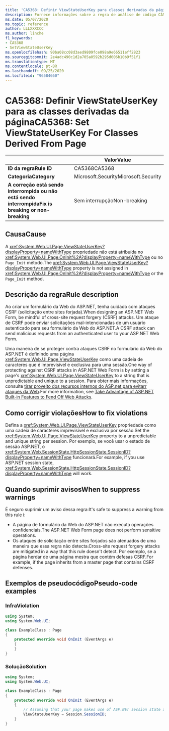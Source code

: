 ```yaml
---
title: 'CA5368: Definir ViewStateUserKey para classes derivadas da página (análise de código)'
description: Fornece informações sobre a regra de análise de código CA5368, incluindo causas, como corrigir violações e quando suprimir.
ms.date: 05/07/2020
ms.topic: reference
author: LLLXXXCCC
ms.author: linche
f1_keywords:
- CA5368
- SetViewStateUserKey
ms.openlocfilehash: 90ba08cc08d3aed9809fce098a9e66511eff2823
ms.sourcegitcommit: 2e4adc490c1d2a705a0592b295d606b10b9f51f1
ms.translationtype: MT
ms.contentlocale: pt-BR
ms.lasthandoff: 09/25/2020
ms.locfileid: "96584660"
---
```

# <a name="ca5368-set-viewstateuserkey-for-classes-derived-from-page"></a><span data-ttu-id="c8826-103">CA5368: Definir ViewStateUserKey para as classes derivadas da página</span><span class="sxs-lookup"><span data-stu-id="c8826-103">CA5368: Set ViewStateUserKey For Classes Derived From Page</span></span>

| | <span data-ttu-id="c8826-104">Valor</span><span class="sxs-lookup"><span data-stu-id="c8826-104">Value</span></span> |
|-|-|
| <span data-ttu-id="c8826-105">**ID da regra**</span><span class="sxs-lookup"><span data-stu-id="c8826-105">**Rule ID**</span></span> |<span data-ttu-id="c8826-106">CA5368</span><span class="sxs-lookup"><span data-stu-id="c8826-106">CA5368</span></span>|
| <span data-ttu-id="c8826-107">**Categoria**</span><span class="sxs-lookup"><span data-stu-id="c8826-107">**Category**</span></span> |<span data-ttu-id="c8826-108">Microsoft.Security</span><span class="sxs-lookup"><span data-stu-id="c8826-108">Microsoft.Security</span></span>|
| <span data-ttu-id="c8826-109">**A correção está sendo interrompida ou não está sendo interrompida**</span><span class="sxs-lookup"><span data-stu-id="c8826-109">**Fix is breaking or non-breaking**</span></span> |<span data-ttu-id="c8826-110">Sem interrupção</span><span class="sxs-lookup"><span data-stu-id="c8826-110">Non-breaking</span></span>|

## <a name="cause"></a><span data-ttu-id="c8826-111">Causa</span><span class="sxs-lookup"><span data-stu-id="c8826-111">Cause</span></span>

<span data-ttu-id="c8826-112">A <xref:System.Web.UI.Page.ViewStateUserKey?displayProperty=nameWithType> propriedade não está atribuída no <xref:System.Web.UI.Page.OnInit%2A?displayProperty=nameWithType> ou no `Page_Init` método.</span><span class="sxs-lookup"><span data-stu-id="c8826-112">The <xref:System.Web.UI.Page.ViewStateUserKey?displayProperty=nameWithType> property is not assigned in <xref:System.Web.UI.Page.OnInit%2A?displayProperty=nameWithType> or the `Page_Init` method.</span></span>

## <a name="rule-description"></a><span data-ttu-id="c8826-113">Descrição da regra</span><span class="sxs-lookup"><span data-stu-id="c8826-113">Rule description</span></span>

<span data-ttu-id="c8826-114">Ao criar um formulário da Web do ASP.NET, tenha cuidado com ataques CSRF (solicitação entre sites forjada).</span><span class="sxs-lookup"><span data-stu-id="c8826-114">When designing an ASP.NET Web Form, be mindful of cross-site request forgery (CSRF) attacks.</span></span> <span data-ttu-id="c8826-115">Um ataque de CSRF pode enviar solicitações mal-intencionadas de um usuário autenticado para seu formulário da Web do ASP.NET.</span><span class="sxs-lookup"><span data-stu-id="c8826-115">A CSRF attack can send malicious requests from an authenticated user to your ASP.NET Web Form.</span></span>

<span data-ttu-id="c8826-116">Uma maneira de se proteger contra ataques CSRF no formulário da Web do ASP.NET é definindo uma página <xref:System.Web.UI.Page.ViewStateUserKey> como uma cadeia de caracteres que é imprevisível e exclusiva para uma sessão.</span><span class="sxs-lookup"><span data-stu-id="c8826-116">One way of protecting against CSRF attacks in ASP.NET Web Form is by setting a page's <xref:System.Web.UI.Page.ViewStateUserKey> to a string that is unpredictable and unique to a session.</span></span> <span data-ttu-id="c8826-117">Para obter mais informações, consulte [tirar proveito dos recursos internos do ASP.net para evitarr ataques da Web](/previous-versions/dotnet/articles/ms972969(v=msdn.10)#viewstateuserkey).</span><span class="sxs-lookup"><span data-stu-id="c8826-117">For more information, see [Take Advantage of ASP.NET Built-in Features to Fend Off Web Attacks](/previous-versions/dotnet/articles/ms972969(v=msdn.10)#viewstateuserkey).</span></span>

## <a name="how-to-fix-violations"></a><span data-ttu-id="c8826-118">Como corrigir violações</span><span class="sxs-lookup"><span data-stu-id="c8826-118">How to fix violations</span></span>

<span data-ttu-id="c8826-119">Defina a <xref:System.Web.UI.Page.ViewStateUserKey> propriedade como uma cadeia de caracteres imprevisível e exclusiva por sessão.</span><span class="sxs-lookup"><span data-stu-id="c8826-119">Set the <xref:System.Web.UI.Page.ViewStateUserKey> property to a unpredictable and unique string per session.</span></span> <span data-ttu-id="c8826-120">Por exemplo, se você usar o estado de sessão ASP.NET, o <xref:System.Web.SessionState.HttpSessionState.SessionID?displayProperty=nameWithType> funcionará.</span><span class="sxs-lookup"><span data-stu-id="c8826-120">For example, if you use ASP.NET session state, <xref:System.Web.SessionState.HttpSessionState.SessionID?displayProperty=nameWithType> will work.</span></span>

## <a name="when-to-suppress-warnings"></a><span data-ttu-id="c8826-121">Quando suprimir avisos</span><span class="sxs-lookup"><span data-stu-id="c8826-121">When to suppress warnings</span></span>

<span data-ttu-id="c8826-122">É seguro suprimir um aviso dessa regra:</span><span class="sxs-lookup"><span data-stu-id="c8826-122">It's safe to suppress a warning from this rule i:</span></span>

- <span data-ttu-id="c8826-123">A página de formulário da Web do ASP.NET não executa operações confidenciais.</span><span class="sxs-lookup"><span data-stu-id="c8826-123">The ASP.NET Web Form page does not perform sensitive operations.</span></span>
- <span data-ttu-id="c8826-124">Os ataques de solicitação entre sites forjados são atenuados de uma maneira que essa regra não detecta.</span><span class="sxs-lookup"><span data-stu-id="c8826-124">Cross-site request forgery attacks are mitigated in a way that this rule doesn't detect.</span></span> <span data-ttu-id="c8826-125">Por exemplo, se a página herdar de uma página mestra que contém defesas CSRF.</span><span class="sxs-lookup"><span data-stu-id="c8826-125">For example, if the page inherits from a master page that contains CSRF defenses.</span></span>

## <a name="pseudo-code-examples"></a><span data-ttu-id="c8826-126">Exemplos de pseudocódigo</span><span class="sxs-lookup"><span data-stu-id="c8826-126">Pseudo-code examples</span></span>

### <a name="violation"></a><span data-ttu-id="c8826-127">Infra</span><span class="sxs-lookup"><span data-stu-id="c8826-127">Violation</span></span>

```csharp
using System;
using System.Web.UI;

class ExampleClass : Page
{
    protected override void OnInit (EventArgs e)
    {
    }
}
```

### <a name="solution"></a><span data-ttu-id="c8826-128">Solução</span><span class="sxs-lookup"><span data-stu-id="c8826-128">Solution</span></span>

```csharp
using System;
using System.Web.UI;

class ExampleClass : Page
{
    protected override void OnInit (EventArgs e)
    {
        // Assuming that your page makes use of ASP.NET session state and the SessionID is stable.
        ViewStateUserKey = Session.SessionID;
    }
}
```
